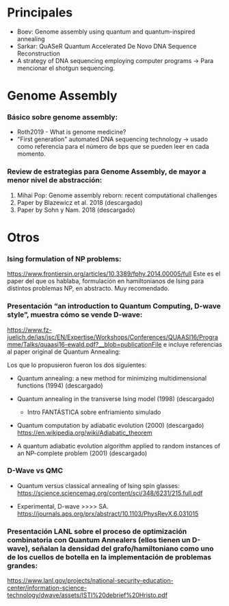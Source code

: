 # Principales

- Boev: Genome assembly using quantum and quantum-inspired annealing
- Sarkar: QuASeR Quantum Accelerated De Novo DNA Sequence Reconstruction
- A strategy of DNA sequencing employing computer programs -> Para mencionar el shotgun sequencing.


# Genome Assembly

### Básico sobre genome assembly:
- Roth2019 - What is genome medicine?
- "First generation" automated DNA sequencing technology -> usado como referencia para el número de bps que se pueden leer en cada momento.

### Review de estrategias para Genome Assembly, de mayor a menor nivel de abstracción: 
1) Mihai Pop: Genome assembly reborn: recent computational challenges
2) Paper by Blazewicz et al. 2018 (descargado)
3) Paper by Sohn y Nam. 2018 (descargado)


# Otros

### Ising formulation of NP problems:
https://www.frontiersin.org/articles/10.3389/fphy.2014.00005/full
Este es el paper del que os hablaba, formulación en hamiltonianos de Ising para distintos problemas NP, en abstracto. Muy recomendado. 


### Presentación “an introduction to Quantum Computing, D-wave style”, muestra cómo se vende D-wave:
https://www.fz-juelich.de/ias/jsc/EN/Expertise/Workshops/Conferences/QUAASI16/Programme/Talks/quaasi16-ewald.pdf?__blob=publicationFile
e incluye referencias al paper original de Quantum Annealing: 

Los que lo propusieron fueron los dos siguientes:

- Quantum annealing: a new method for minimizing multidimensional functions (1994) (descargado)
- Quantum annealing in the transverse Ising model (1998) (descargado)
	* Intro FANTÁSTICA sobre enfriamiento simulado

-  Quantum computation by adiabatic evolution (2000) (descargado)
https://en.wikipedia.org/wiki/Adiabatic_theorem

- A quantum adiabatic evolution algorithm applied to random instances of an NP-complete problem (2001) (descargado)



### D-Wave vs QMC

- Quantum versus classical annealing of Ising spin glasses: https://science.sciencemag.org/content/sci/348/6231/215.full.pdf

- Experimental, D-wave >>>> SA.
https://journals.aps.org/prx/abstract/10.1103/PhysRevX.6.031015



### Presentación LANL sobre el proceso de optimización combinatoria con Quantum Annealers (ellos tienen un D-wave), señalan la densidad del grafo/hamiltoniano como uno de los cuellos de botella en la implementación de problemas grandes:  
https://www.lanl.gov/projects/national-security-education-center/information-science-technology/dwave/assets/ISTI%20debrief%20Hristo.pdf
